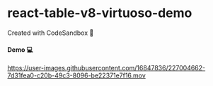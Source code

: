 # react-table-v8-virtuoso-demo

Created with CodeSandbox :tada:



#### Demo :computer:

https://user-images.githubusercontent.com/16847836/227004662-7d31fea0-c20b-49c3-8096-be22371e7f16.mov

